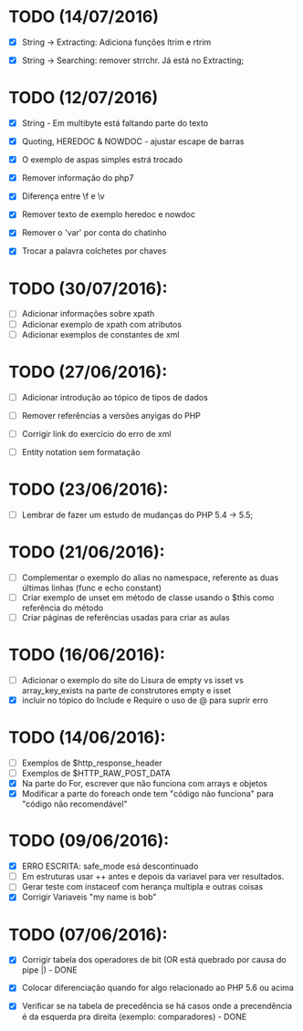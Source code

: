 
# TODO (14/07/2016)
- [x] String -> Extracting: Adiciona funções ltrim e rtrim
- [x] String -> Searching: remover strrchr. Já está no Extracting;


# TODO (12/07/2016)
- [x] String - Em multibyte está faltando parte do texto
- [x] Quoting, HEREDOC & NOWDOC - ajustar escape de barras
- [x] O exemplo de aspas simples estrá trocado
- [x] Remover informação do php7
- [x] Diferença entre \f e \v
- [x] Remover texto de exemplo heredoc e nowdoc
- [x] Remover o 'var' por conta do chatinho
- [x] Trocar a palavra colchetes por chaves


# TODO (30/07/2016):
- [ ] Adicionar informações sobre xpath
- [ ] Adicionar exemplo de xpath com atributos
- [ ] Adicionar exemplos de constantes de xml

# TODO (27/06/2016):
- [ ] Adicionar introdução ao tópico de tipos de dados
- [ ] Remover referências a versões anyigas do PHP
- [ ] Corrigir link do exercício do erro de xml
- [ ] Entity notation sem formatação
 

# TODO (23/06/2016):
- [ ] Lembrar de fazer um estudo de mudanças do PHP 5.4 -> 5.5;

# TODO (21/06/2016):
- [ ] Complementar o exemplo do alias no namespace, referente as duas últimas linhas (func e echo constant)
- [ ] Criar exemplo de unset em método de classe usando o $this como referência do método
- [ ] Criar páginas de referências usadas para criar as aulas

# TODO (16/06/2016):
- [ ] Adicionar o exemplo do site do Lisura de empty vs isset vs array_key_exists na parte de construtores empty e isset
- [x] incluir no tópico do Include e Require o uso de @ para suprir erro

# TODO (14/06/2016):
- [ ] Exemplos de $http_response_header
- [ ] Exemplos de $HTTP_RAW_POST_DATA
- [x] Na parte do For, escrever que não funciona com arrays e objetos
- [x] Modificar a parte do foreach onde tem "código não funciona" para "código não recomendável"

# TODO (09/06/2016):
- [x]  ERRO ESCRITA: safe_mode esá descontinuado
- [ ] Em estruturas usar ++ antes e depois da variavel para ver resultados.
- [ ] Gerar teste com instaceof com herança multipla e outras coisas 
- [x] Corrigir Variaveis "my name is bob"

# TODO (07/06/2016):
- [x] Corrigir tabela dos operadores de bit (OR está quebrado por causa do pipe |) - DONE
- [x] Colocar diferenciação quando for algo relacionado ao PHP 5.6 ou acima
- [x] Verificar se na tabela de precedência se há casos onde a precendência é da esquerda pra direita (exemplo: comparadores) - DONE

